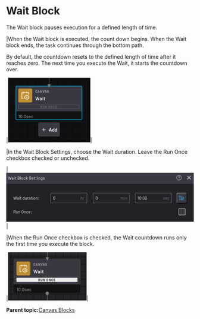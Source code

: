 # Wait Block

The Wait block pauses execution for a defined length of time.

|When the Wait block is executed, the count down begins. When the Wait block ends, the task continues through the bottom path.

By default, the countdown resets to the defined length of time after it reaches zero. The next time you execute the Wait, it starts the countdown over.

|![](../../../../_Media/ForgeOS-5-x/BlockGlossary-5-x/Canvas_Blocks/canvas-blocks-wait-20220916-5.3-jlh-001.png)|

|In the Wait Block Settings, choose the Wait duration. Leave the Run Once checkbox checked or unchecked.

|![](../../../../_Media/ForgeOS-5-x/BlockGlossary-5-x/Canvas_Blocks/Block_wait_5-x.png)|

|When the Run Once checkbox is checked, the Wait countdown runs only the first time you execute the block.

|![](../../../../_Media/ForgeOS-5-x/BlockGlossary-5-x/Canvas_Blocks/Block_wait_run_once_5x.png)|

**Parent topic:**[Canvas Blocks](../../6-Task-Canvas-App/Block_Glossary/canvas_blocks.md)

